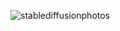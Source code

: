 ![stablediffusionphotos](https://github.com/AlbertTM8/SDtoUnrealGit/assets/115167346/b13424e6-765f-48e0-9e3e-b6ddde4c1a33)
